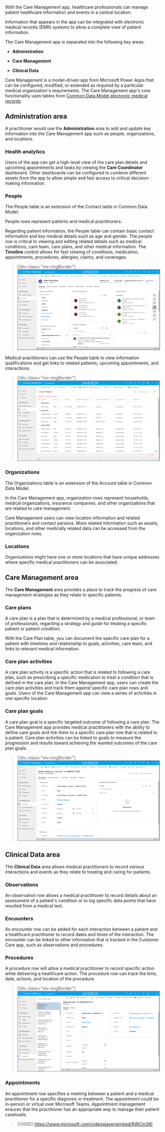 
With the Care Management app, healthcare professionals can manage patient healthcare information and events in a central location.

Information that appears in the app can be integrated with electronic medical records (EMR) systems to allow a complete view of patient information.

The Care Management app is separated into the following key areas:

- **Administration**

- **Care Management**

- **Clinical Data**

Care Management is a model-driven app from Microsoft Power Apps that can be configured, modified, or extended as required by a particular medical organization's requirements. The Care Management app's core functionality uses tables from [Common Data Model electronic medical records](https://microsoft.github.io/CDM/SchemaViz.html?initialManifest=manifests/electronicMedicalRecordsAccelerator.manifest.cdm.json&simpleChrome=true&azure-portal=true).

## Administration area

A practitioner would use the **Administration** area to add and update key information into the Care Management app such as people, organizations, and locations.

### Health analytics

Users of the app can get a high-level view of the care plan details and upcoming appointments and tasks by viewing the **Care Coordinator** dashboard. Other dashboards can be configured to combine different assets from the app to allow simple and fast access to critical decision-making information.

### People

The People table is an extension of the Contact table in Common Data Model.

People rows represent patients and medical practitioners.

Regarding patient information, the People table can contain basic contact information and key medical details such as age and gender. The people row is critical to viewing and editing related details such as medical conditions, care team, care plans, and other medical information. The **Timeline** control allows for fast viewing of conditions, medication, appointments, procedures, allergies, claims, and coverages.

> [!div class="mx-imgBorder"]
> [![Screenshot of a patient contact record.](../media/1-1-contact-record.png)](../media/1-1-contact-record.png#lightbox)

Medical practitioners can use the People table to view information qualifications and get links to related patients, upcoming appointments, and interactions.

> [!div class="mx-imgBorder"]
> [![Screenshot of grid view of available patient contact records.](../media/1-2-active-patients.png)](../media/1-2-active-patients.png#lightbox)

### Organizations

The Organizations table is an extension of the Account table in Common Data Model.

In the Care Management app, organization rows represent households, medical organizations, insurance companies, and other organizations that are related to care management.

Care Management users can view location information and related practitioners and contact persons. More related information such as assets, locations, and other medically related data can be accessed from the organization rows.

### Locations

Organizations might have one or more locations that have unique addresses where specific medical practitioners can be associated.

## Care Management area

The **Care Management** area provides a place to track the progress of care management strategies as they relate to specific patients.

### Care plans

A care plan is a plan that is determined by a medical professional, or team of professionals, regarding a strategy and guide for treating a specific patient or patient condition.

With the Care Plan table, you can document the specific care plan for a patient with timelines and relationship to goals, activities, care team, and links to relevant medical information.

### Care plan activities

A care plan activity is a specific action that is related to following a care plan, such as prescribing a specific medication to treat a condition that is defined in the care plan. In the Care Management app, users can create the care plan activities and track them against specific care plan rows and goals. Users of the Care Management app can view a series of activities in one specific location.

### Care plan goals

A care plan goal is a specific targeted outcome of following a care plan. The Care Management app provides medical practitioners with the ability to define care goals and link them to a specific care plan row that is related to a patient. Care plan activities can be linked to goals to measure the progression and results toward achieving the wanted outcomes of the care plan goals.

> [!div class="mx-imgBorder"]
> [![Screenshot of a care plan record on the Plan details tab.](../media/1-3-care-plan.png)](../media/1-3-care-plan.png#lightbox)

## Clinical Data area

The **Clinical Data** area allows medical practitioners to record various interactions and events as they relate to treating and caring for patients.

### Observations

An observation row allows a medical practitioner to record details about an assessment of a patient's condition or to log specific data points that have resulted from a medical test.

### Encounters

An encounter row can be added for each interaction between a patient and a healthcare practitioner to record dates and times of the interaction. The encounter can be linked to other information that is tracked in the Customer Care app, such as observations and procedures.

### Procedures

A procedure row will allow a medical practitioner to record specific action while delivering a healthcare action. The procedure row can track the time, date, actions, and location of the procedure.

> [!div class="mx-imgBorder"]
> [![Screenshot of a procedure record.](../media/1-4-procedure.png)](../media/1-4-procedure.png#lightbox)

### Appointments

An appointment row specifies a meeting between a patient and a medical practitioner for a specific diagnosis or treatment. The appointment could be in-person or virtual over Microsoft Teams. Appointment management ensures that the practitioner has an appropriate way to manage their patient caseloads.

> [!VIDEO https://www.microsoft.com/videoplayer/embed/RWCm39]
